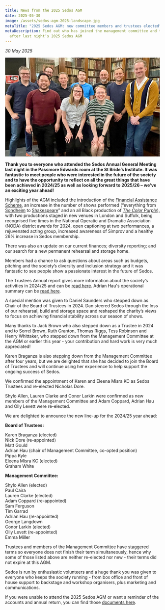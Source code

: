 ```yaml
---
title: News from the 2025 Sedos AGM
date: 2025-05-30
image: /assets/sedos-agm-2025-landscape.jpg
metaTitle: "2025 Sedos AGM: new committee members and trustees elected"
metaDescription: Find out who has joined the management committee and trustees
  after last night’s 2025 Sedos AGM
---
```

*30 May 2025*

![](/assets/sedos-agm-2025-landscape.jpg "Some of the attendees of the 2025 Sedos AGM, including members of the Trustees and Management Committee")

**Thank you to everyone who attended the Sedos Annual General Meeting last night in the Passmore Edwards room at the St Bride’s Institute. It was fantastic to meet people who were interested in the future of the society and to have the opportunity to reflect on all the great things that have been achieved in 2024/25 as well as looking forward to 2025/26 – we’ve an exciting year ahead!**

Highlights of the AGM included the introduction of the [Financial Assistance Scheme](https://www.sedos.co.uk/about/financial-assistance-scheme), an increase in the number of shows performed (“everything from [Sondheim](https://www.sedos.co.uk/shows/2024-sunday-in-the-park-with-george) to [Shakespeare](https://www.sedos.co.uk/shows/2024-richard-iii)” and an all Black production of *[The Color Purple](https://www.sedos.co.uk/shows/2024-the-color-purple)*), with two productions staged in new venues in London and Suffolk, being recognised five times in the National Operatic and Dramatic Association (NODA) district awards for 2024, open captioning at two performances, a rejuvenated acting group, increased awareness of Simprov and a healthy 26% increase in Sedos membership.

There was also an update on our current finances; diversity reporting; and our search for a new permanent rehearsal and storage home.

Members had a chance to ask questions about areas such as budgets, pitching and the society’s diversity and inclusion strategy and it was fantastic to see people show a passionate interest in the future of Sedos.

The Trustees Annual report gives more information about the society’s activities in 2024/25 and can be [read here](https://drive.google.com/file/d/1TAs_s0oKBnmUeDpTJA8UOa4kjUD74Cm6/view?usp=drive_link). Adrian Hau's operational summary can be [read here](https://drive.google.com/file/d/1nvtmqn2WJtfgKlAld8jOPf94R4Z0bhqE/view?usp=sharing).

A special mention was given to Daniel Saunders who stepped down as Chair of the Board of Trustees in 2024. Dan steered Sedos through the loss of our rehearsal, build and storage space and reshaped the charity’s views to focus on achieving financial stability across our season of shows.

Many thanks to Jack Brown who also stepped down as a Trustee in 2024 and to Sorrel Brown, Ruth Granton, Thomas Riggs, Tess Robinson and Henry Whittaker, who stepped down from the Management Committee at the AGM or earlier this year - your contribution and hard work is very much appreciated! 

Karen Braganza is also stepping down from the Management Committee after four years, but we are delighted that she has decided to join the Board of Trustees and will continue using her experience to help support the ongoing success of Sedos.

We confirmed the appointment of Karen and Eleena Misra KC as Sedos Trustees and re-elected Nicholas Dore. 

Shylo Allen, Lauren Clarke and Conor Larkin were confirmed as new members of the Management Committee and Adam Coppard, Adrian Hau and Olly Levett were re-elected. 

We are delighted to announce the new line-up for the 2024/25 year ahead:

**Board of Trustees:**

Karen Braganza (elected)\
Nick Dore (re-appointed)\
Matt Gould \
Adrian Hau (chair of Management Committee, co-opted position)\
Pippa Kyle \
Eleena Misra KC (elected)\
Graham White

**Management Committee:**

Shylo Allen (elected)\
Paul Caira\
Lauren Clarke (elected)\
Adam Coppard (re-appointed)\
Sam Ferguson\
Tim Garrad\
Adrian Hau (re-appointed)\
George Langdown\
Conor Larkin (elected)\
Olly Levett (re-appointed)\
Emma Miller

Trustees and members of the Management Committee have staggered terms so everyone does not finish their term simultaneously, hence why some of those listed above are neither re-elected nor new - their terms did not expire at this AGM.

Sedos is run by enthusiastic volunteers and a huge thank you was given to everyone who keeps the society running - from box office and front of house support to backstage and workshop organisers, plus marketing and communications.

If you were unable to attend the 2025 Sedos AGM or want a reminder of the accounts and annual return, you can find those [documents here](https://drive.google.com/drive/u/0/folders/1LFFj0HVJBsG9P-rgQynZU26WGk0mlyh0).
